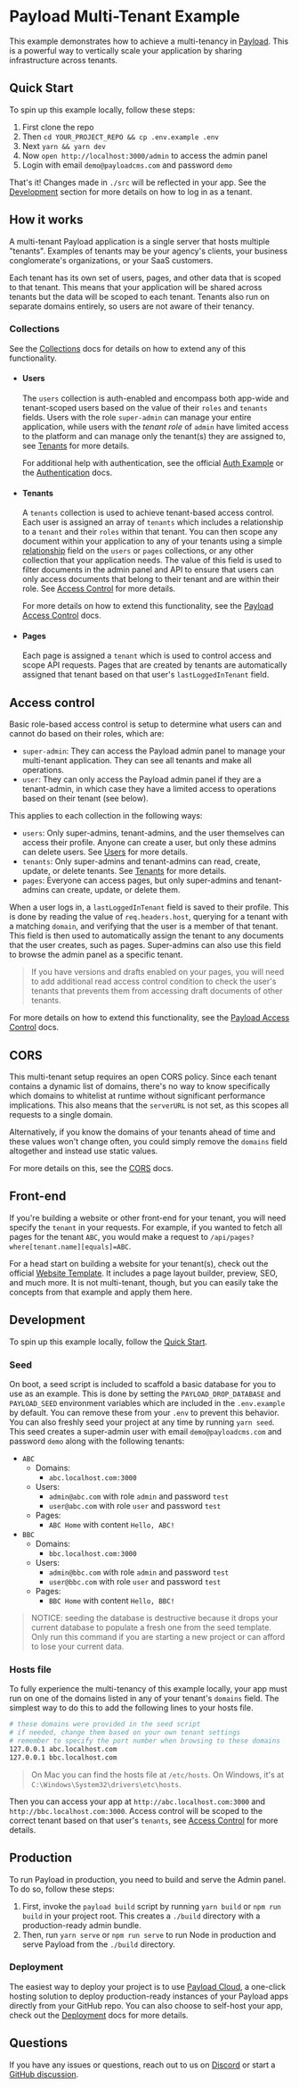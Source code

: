 # Payload Multi-Tenant Example

This example demonstrates how to achieve a multi-tenancy in [Payload](https://github.com/payloadcms/payload). This is a powerful way to vertically scale your application by sharing infrastructure across tenants.

## Quick Start

To spin up this example locally, follow these steps:

1. First clone the repo
1. Then `cd YOUR_PROJECT_REPO && cp .env.example .env`
1. Next `yarn && yarn dev`
1. Now `open http://localhost:3000/admin` to access the admin panel
1. Login with email `demo@payloadcms.com` and password `demo`

That's it! Changes made in `./src` will be reflected in your app. See the [Development](#development) section for more details on how to log in as a tenant.

## How it works

A multi-tenant Payload application is a single server that hosts multiple "tenants". Examples of tenants may be your agency's clients, your business conglomerate's organizations, or your SaaS customers.

Each tenant has its own set of users, pages, and other data that is scoped to that tenant. This means that your application will be shared across tenants but the data will be scoped to each tenant. Tenants also run on separate domains entirely, so users are not aware of their tenancy.

### Collections

See the [Collections](https://payloadcms.com/docs/configuration/collections) docs for details on how to extend any of this functionality.

- #### Users

  The `users` collection is auth-enabled and encompass both app-wide and tenant-scoped users based on the value of their `roles` and `tenants` fields. Users with the role `super-admin` can manage your entire application, while users with the _tenant role_ of `admin` have limited access to the platform and can manage only the tenant(s) they are assigned to, see [Tenants](#tenants) for more details.

  For additional help with authentication, see the official [Auth Example](https://github.com/payloadcms/payload/tree/main/examples/auth/cms#readme) or the [Authentication](https://payloadcms.com/docs/authentication/overview#authentication-overview) docs.

- #### Tenants

  A `tenants` collection is used to achieve tenant-based access control. Each user is assigned an array of `tenants` which includes a relationship to a `tenant` and their `roles` within that tenant. You can then scope any document within your application to any of your tenants using a simple [relationship](https://payloadcms.com/docs/fields/relationship) field on the `users` or `pages` collections, or any other collection that your application needs. The value of this field is used to filter documents in the admin panel and API to ensure that users can only access documents that belong to their tenant and are within their role. See [Access Control](#access-control) for more details.

  For more details on how to extend this functionality, see the [Payload Access Control](https://payloadcms.com/docs/access-control/overview) docs.

- #### Pages

  Each page is assigned a `tenant` which is used to control access and scope API requests. Pages that are created by tenants are automatically assigned that tenant based on that user's `lastLoggedInTenant` field.

## Access control

Basic role-based access control is setup to determine what users can and cannot do based on their roles, which are:

- `super-admin`: They can access the Payload admin panel to manage your multi-tenant application. They can see all tenants and make all operations.
- `user`: They can only access the Payload admin panel if they are a tenant-admin, in which case they have a limited access to operations based on their tenant (see below).

This applies to each collection in the following ways:

- `users`: Only super-admins, tenant-admins, and the user themselves can access their profile. Anyone can create a user, but only these admins can delete users. See [Users](#users) for more details.
- `tenants`: Only super-admins and tenant-admins can read, create, update, or delete tenants. See [Tenants](#tenants) for more details.
- `pages`: Everyone can access pages, but only super-admins and tenant-admins can create, update, or delete them.

When a user logs in, a `lastLoggedInTenant` field is saved to their profile. This is done by reading the value of `req.headers.host`, querying for a tenant with a matching `domain`, and verifying that the user is a member of that tenant. This field is then used to automatically assign the tenant to any documents that the user creates, such as pages. Super-admins can also use this field to browse the admin panel as a specific tenant.

> If you have versions and drafts enabled on your pages, you will need to add additional read access control condition to check the user's tenants that prevents them from accessing draft documents of other tenants.

For more details on how to extend this functionality, see the [Payload Access Control](https://payloadcms.com/docs/access-control/overview#access-control) docs.

## CORS

This multi-tenant setup requires an open CORS policy. Since each tenant contains a dynamic list of domains, there's no way to know specifically which domains to whitelist at runtime without significant performance implications. This also means that the `serverURL` is not set, as this scopes all requests to a single domain.

Alternatively, if you know the domains of your tenants ahead of time and these values won't change often, you could simply remove the `domains` field altogether and instead use static values.

For more details on this, see the [CORS](https://payloadcms.com/docs/production/preventing-abuse#cross-origin-resource-sharing-cors) docs.

## Front-end

If you're building a website or other front-end for your tenant, you will need specify the `tenant` in your requests. For example, if you wanted to fetch all pages for the tenant `ABC`, you would make a request to `/api/pages?where[tenant.name][equals]=ABC`.

For a head start on building a website for your tenant(s), check out the official [Website Template](https://github.com/payloadcms/template-website). It includes a page layout builder, preview, SEO, and much more. It is not multi-tenant, though, but you can easily take the concepts from that example and apply them here.

## Development

To spin up this example locally, follow the [Quick Start](#quick-start).

### Seed

On boot, a seed script is included to scaffold a basic database for you to use as an example. This is done by setting the `PAYLOAD_DROP_DATABASE` and `PAYLOAD_SEED` environment variables which are included in the `.env.example` by default. You can remove these from your `.env` to prevent this behavior. You can also freshly seed your project at any time by running `yarn seed`. This seed creates a super-admin user with email `demo@payloadcms.com` and password `demo` along with the following tenants:

- `ABC`
  - Domains:
    - `abc.localhost.com:3000`
  - Users:
    - `admin@abc.com` with role `admin` and password `test`
    - `user@abc.com` with role `user` and password `test`
  - Pages:
    - `ABC Home` with content `Hello, ABC!`
- `BBC`
  - Domains:
    - `bbc.localhost.com:3000`
  - Users:
    - `admin@bbc.com` with role `admin` and password `test`
    - `user@bbc.com` with role `user` and password `test`
  - Pages:
    - `BBC Home` with content `Hello, BBC!`

> NOTICE: seeding the database is destructive because it drops your current database to populate a fresh one from the seed template. Only run this command if you are starting a new project or can afford to lose your current data.

### Hosts file

To fully experience the multi-tenancy of this example locally, your app must run on one of the domains listed in any of your tenant's `domains` field. The simplest way to do this to add the following lines to your hosts file.

```bash
# these domains were provided in the seed script
# if needed, change them based on your own tenant settings
# remember to specify the port number when browsing to these domains
127.0.0.1 abc.localhost.com
127.0.0.1 bbc.localhost.com
```

> On Mac you can find the hosts file at `/etc/hosts`. On Windows, it's at `C:\Windows\System32\drivers\etc\hosts`.

Then you can access your app at `http://abc.localhost.com:3000` and `http://bbc.localhost.com:3000`. Access control will be scoped to the correct tenant based on that user's `tenants`, see [Access Control](#access-control) for more details.

## Production

To run Payload in production, you need to build and serve the Admin panel. To do so, follow these steps:

1. First, invoke the `payload build` script by running `yarn build` or `npm run build` in your project root. This creates a `./build` directory with a production-ready admin bundle.
1. Then, run `yarn serve` or `npm run serve` to run Node in production and serve Payload from the `./build` directory.

### Deployment

The easiest way to deploy your project is to use [Payload Cloud](https://payloadcms.com/new/import), a one-click hosting solution to deploy production-ready instances of your Payload apps directly from your GitHub repo. You can also choose to self-host your app, check out the [Deployment](https://payloadcms.com/docs/production/deployment) docs for more details.

## Questions

If you have any issues or questions, reach out to us on [Discord](https://discord.com/invite/payload) or start a [GitHub discussion](https://github.com/payloadcms/payload/discussions).
